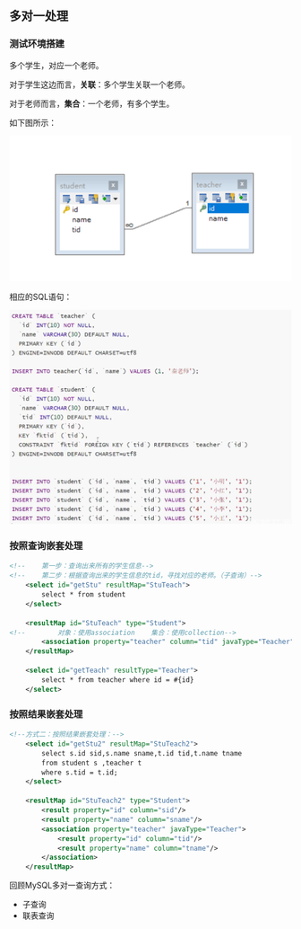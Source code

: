 ## 多对一处理

### 测试环境搭建

多个学生，对应一个老师。

对于学生这边而言，**关联**：多个学生关联一个老师。

对于老师而言，**集合**：一个老师，有多个学生。

如下图所示：

![image-20210502112052271](Notes/noteImages/image-20210502112052271.png)

相应的SQL语句：

![image-20210502112204084](Notes/noteImages/image-20210502112204084.png)

### 按照查询嵌套处理

```xml
<!--    第一步：查询出来所有的学生信息-->
<!--    第二步：根据查询出来的学生信息的tid，寻找对应的老师。（子查询）-->
    <select id="getStu" resultMap="StuTeach">
        select * from student
    </select>
    
    <resultMap id="StuTeach" type="Student">
<!--        对象：使用association    集合：使用collection-->
        <association property="teacher" column="tid" javaType="Teacher" select="getTeach"/>
    </resultMap>

    <select id="getTeach" resultType="Teacher">
        select * from teacher where id = #{id}
    </select>
```

### 按照结果嵌套处理

```xml
<!--方式二：按照结果嵌套处理：-->
    <select id="getStu2" resultMap="StuTeach2">
        select s.id sid,s.name sname,t.id tid,t.name tname
        from student s ,teacher t
        where s.tid = t.id;
    </select>
    
    <resultMap id="StuTeach2" type="Student">
        <result property="id" column="sid"/>
        <result property="name" column="sname"/>
        <association property="teacher" javaType="Teacher">
            <result property="id" column="tid"/>
            <result property="name" column="tname"/>
        </association>
    </resultMap>
```

回顾MySQL多对一查询方式：

- 子查询
- 联表查询
